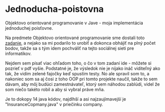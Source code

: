 # Jednoducha-poistovna
Objektovo orientované programovanie v Jave - moja implementácia jednoduchej poisťovne.

Na predmete Objektovo orientované programovanie sme dostali toto [zadanie](OOP-semestralne_zadanie_2025-04-24.pdf), a nejako sa mi podarilo to urobiť a dokonca obhájiť na plný počet bodov, takže sa s tým idem pochváliť na tejto sociálnej sieti pre informatikov.

Nejdem sem písať viac ohľadom toho, o čo v tom zadaní ide - môžete si pozrieť v pdf vyšie. Podstatné je, že výsledok nie je nijako ináč viditeľný ako tak, že vidím zelené fajočky keď spustím testy. No ale spravil som to, a nakoniec som sa aj čosi z toho OOP pri tomto projekte naučil, takže to sem dávam, aby môj budúci zamestnávateľ, ktorý sem náhodou zablúdi, videl že som niečo takéto robil a aby si vybral práve mňa.

Je to dokopy 14 java kódov, najdlhší a asi najzaujímavejší je "InsuranceCopmany.java" v priečinku company. 
